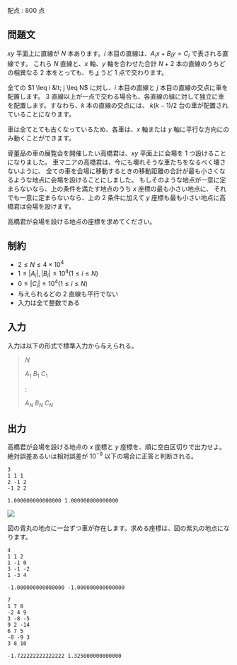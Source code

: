 配点 : $800$ 点

## 問題文

$xy$ 平面上に直線が $N$ 本あります。$i$ 本目の直線は、$A_ix+B_iy=C_i$ で表される直線です。
これら $N$ 直線と、$x$ 軸、$y$ 軸を合わせた合計 $N+2$ 本の直線のうちどの相異なる $2$ 本をとっても、ちょうど $1$ 点で交わります。

全ての $1 \leq i &lt; j \leq N$ に対し、$i$ 本目の直線と $j$ 本目の直線の交点に車を配置します。
$3$ 直線以上が一点で交わる場合も、各直線の組に対して独立に車を配置します。すなわち、$k$ 本の直線の交点には、
$k(k-1)/2$ 台の車が配置されていることになります。

車は全てとても古くなっているため、各車は、$x$ 軸または $y$ 軸に平行な方向にのみ動くことができます。

骨董品の車の展覧会を開催したい高橋君は、$xy$ 平面上に会場を $1$ つ設けることになりました。
車マニアの高橋君は、今にも壊れそうな車たちをなるべく壊さないように、
全ての車を会場に移動するときの移動距離の合計が最も小さくなるような地点に会場を設けることにしました。
もしそのような地点が一意に定まらないなら、上の条件を満たす地点のうち $x$ 座標の最も小さい地点に、
それでも一意に定まらないなら、上の $2$ 条件に加えて $y$ 座標も最も小さい地点に高橋君は会場を設けます。

高橋君が会場を設ける地点の座標を求めてください。

## 制約

- $2 \leq N \leq 4 \times 10^4$
- $1 \leq |A_i|,|B_i| \leq 10^4(1 \leq i \leq N)$
- $0 \leq |C_i| \leq 10^4(1 \leq i \leq N)$
- 与えられるどの $2$ 直線も平行でない
- 入力は全て整数である

## 入力

入力は以下の形式で標準入力から与えられる。

> $N$
> 
> $A_1$ $B_1$ $C_1$
> 
> :
> 
> $A_N$ $B_N$ $C_N$

## 出力

高橋君が会場を設ける地点の $x$ 座標と $y$ 座標を、順に空白区切りで出力せよ。絶対誤差あるいは相対誤差が $10^{-9}$ 以下の場合に正答と判断される。

```input1
3
1 1 1
2 -1 2
-1 2 2
```

```output1
1.000000000000000 1.000000000000000
```

![](https://img.atcoder.jp/tenka1-2017/650fff486341589a0388efff446acf0a.png)

図の青丸の地点に一台ずつ車が存在します。求める座標は、図の紫丸の地点になります。

```input2
4
1 1 2
1 -1 0
3 -1 -2
1 -3 4
```

```output2
-1.000000000000000 -1.000000000000000
```

```input3
7
1 7 8
-2 4 9
3 -8 -5
9 2 -14
6 7 5
-8 -9 3
3 8 10
```

```output3
-1.722222222222222 1.325000000000000
```